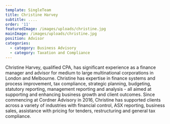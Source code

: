 ```yaml
---
template: SingleTeam
title: Christine Harvey
subtitle: ....
order: '11'
featuredImage: /images/uploads/christine.jpg
mainImage: /images/uploads/christine.jpg
position: Advisor
categories:
  - category: Business Advisory
  - category: Taxation and Compliance
---
```

Christine Harvey, qualified CPA, has significant experience as a finance manager and advisor for medium to large multinational corporations in London and Melbourne. Christine has expertise in finance systems and process improvement, tax compliance, strategic planning, budgeting, statutory reporting, management reporting and analysis - all aimed at supporting and enhancing business growth and client outcomes. Since commencing at Cordner Advisory in 2016, Christine has supported clients across a variety of industries with financial control, ASX reporting, business sales, assistance with pricing for tenders, restructuring and general tax compliance.
